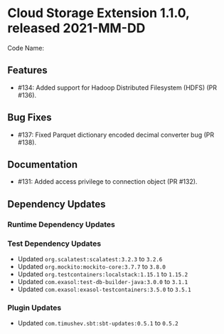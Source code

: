 # Cloud Storage Extension 1.1.0, released 2021-MM-DD

Code Name:

## Features

* #134: Added support for Hadoop Distributed Filesystem (HDFS) (PR #136).

## Bug Fixes

* #137: Fixed Parquet dictionary encoded decimal converter bug (PR #138).

## Documentation

* #131: Added access privilege to connection object (PR #132).

## Dependency Updates

### Runtime Dependency Updates

### Test Dependency Updates

* Updated `org.scalatest:scalatest:3.2.3` to `3.2.6`
* Updated `org.mockito:mockito-core:3.7.7` to `3.8.0`
* Updated `org.testcontainers:localstack:1.15.1` to `1.15.2`
* Updated `com.exasol:test-db-builder-java:3.0.0` to `3.1.1`
* Updated `com.exasol:exasol-testcontainers:3.5.0` to `3.5.1`

### Plugin Updates

* Updated `com.timushev.sbt:sbt-updates:0.5.1` to `0.5.2`
